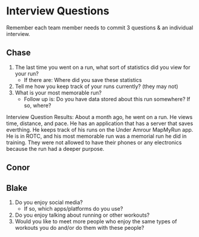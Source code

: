 # Interview Questions

Remember each team member needs to commit 3 questions & an individual interview.

## Chase
1. The last time you went on a run, what sort of statistics did you view for your run?
    * If there are: Where did you save these statistics
2. Tell me how you keep track of your runs currently? (they may not)
3. What is your most memorable run?
    * Follow up is: Do you have data stored about this run somewhere? If so, where?

Interview Question Results: About a month ago, he went on a run. He views time, distance, and pace. He has an application that has a server that saves everthing. He keeps track of his runs on the Under Amrour MapMyRun app. He is in ROTC, and his most memorable run was a memorial run he did in training. They were not allowed to have their phones or any electronics because the run had a deeper purpose.


## Conor


## Blake
1. Do you enjoy social media?
    * If so, which apps/platforms do you use?
2. Do you enjoy talking about running or other workouts?
3. Would you like to meet more people who enjoy the same types of workouts you do and/or do them with these people?
